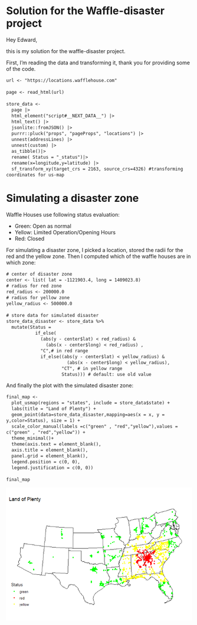 # Solution for the Waffle-disaster project

Hey Edward,

this is my solution for the waffle-disaster project.

First, I’m reading the data and transforming it, thank you for providing
some of the code.

    url <- "https://locations.wafflehouse.com" 

    page <- read_html(url)

    store_data <- 
      page |> 
      html_element("script#__NEXT_DATA__") |> 
      html_text() |> 
      jsonlite::fromJSON() |>
      purrr::pluck("props", "pageProps", "locations") |>
      unnest(addressLines) |>
      unnest(custom) |> 
      as_tibble()|>
      rename( Status = "_status")|>
      rename(x=longitude,y=latitude) |> 
      sf_transform_xy(target_crs = 2163, source_crs=4326) #transforming coordinates for us-map

# Simulating a disaster zone

Waffle Houses use following status evaluation:

-   Green: Open as normal
-   Yellow: Limited Operation/Opening Hours
-   Red: Closed

For simulating a disaster zone, I picked a location, stored the radii
for the red and the yellow zone. Then I computed which of the waffle
houses are in which zone:

    # center of disaster zone
    center <- list( lat = -1121903.4, long = 1409023.8) 
    # radius for red zone
    red_radius <- 200000.0
    # radius for yellow zone
    yellow_radius <- 500000.0
     
    # store data for simulated disaster
    store_data_disaster <- store_data %>%
      mutate(Status =
               if_else(
                 (abs(y - center$lat) < red_radius) &
                   (abs(x - center$long) < red_radius) ,
                 "C",# in red range
                 if_else((abs(y - center$lat) < yellow_radius) &
                           (abs(x - center$long) < yellow_radius),
                         "CT", # in yellow range
                         Status))) # default: use old value

And finally the plot with the simulated disaster zone:

    final_map <-
      plot_usmap(regions = "states", include = store_data$state) +
      labs(title = "Land of Plenty") + 
      geom_point(data=store_data_disaster,mapping=aes(x = x, y = y,color=Status), size = 1) +
      scale_color_manual(labels =c("green" , "red","yellow"),values = c("green" , "red","yellow")) +
      theme_minimal()+
      theme(axis.text = element_blank(),
      axis.title = element_blank(),
      panel.grid = element_blank(),
      legend.position = c(0, 0),
      legend.justification = c(0, 0))

    final_map

![](Jana_Kimmich_files/figure-markdown_strict/unnamed-chunk-4-1.png)
